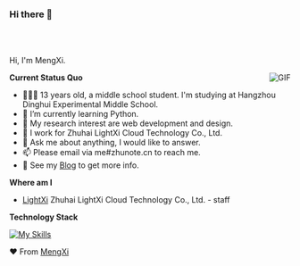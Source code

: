### Hi there 👋

<br />
<br />

Hi, I'm MengXi.

  <img align="right" alt="GIF" src="https://stats.deeptrain.net/user/MengXiCenter" />

**Current Status Quo**

- 👨🏻‍💻 13 years old, a middle school student. I'm studying at Hangzhou Dinghui Experimental Middle School.
- 🌱 I’m currently learning Python.
- 🤔 My research interest are web development and design.
- 💼 I work for Zhuhai LightXi Cloud Technology Co., Ltd.
- 💬 Ask me about anything, I would like to answer.
- 📫 Please email via me#zhunote.cn to reach me.
- 👀 See my [Blog](https://mengxiblog.top) to get more info.

**Where am I**

- [LightXi](https://github.com/LightXi/) Zhuhai LightXi Cloud Technology Co., Ltd. - staff

**Technology Stack**

[![My Skills](https://skillicons.dev/icons?i=js,html,css,androidstudio,bootstrap,cloudflare,docker,git,github,gradle,java,kotlin,linux,md,mysql,nginx,nodejs,php,py,twitter,vscode,wordpress,xd,vim,idea,cpp,postman,qt)](https://skillicons.dev)




❤️ From [MengXi](https://github.com/MengXiCenter)
